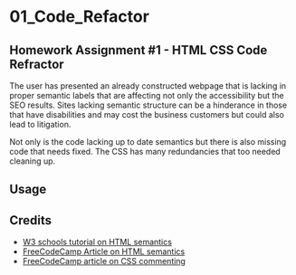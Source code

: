 # 01_Code_Refactor

## Homework Assignment #1 - HTML CSS Code Refractor

The user has presented an already constructed webpage that is lacking in proper semantic labels that are affecting not only the accessibility but the SEO results. Sites lacking semantic structure can be a hinderance in those that have disabilities and may cost the business customers but could also lead to litigation. 

Not only is the code lacking up to date semantics but there is also missing code that needs fixed. The CSS has many redundancies that too needed cleaning up.  



## Usage

## Credits
* [W3 schools tutorial on HTML semantics](https://www.w3schools.com/html/html5_semantic_elements.asp)
* [FreeCodeCamp Article on HTML semantics](https://www.freecodecamp.org/news/semantic-html5-elements/) 
* [FreeCodeCamp article on CSS commenting](https://www.freecodecamp.org/news/comments-in-css/)
